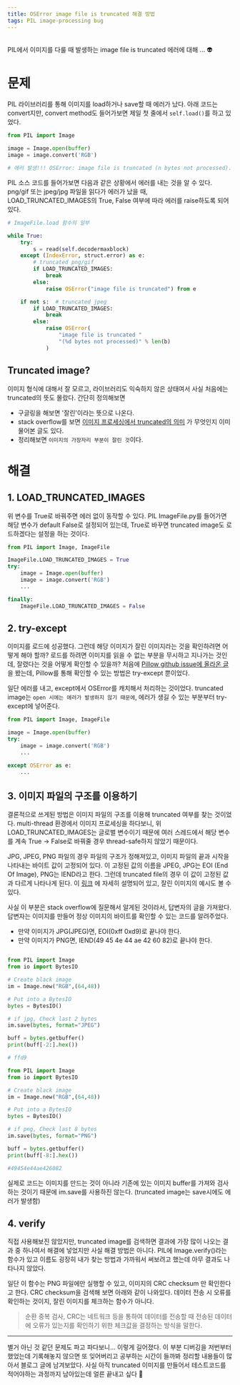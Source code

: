 ```yaml
---
title: OSError image file is truncated 해결 방법
tags: PIL image-processing bug
---
```


<br/>
PIL에서 이미지를 다룰 때 발생하는 image file is truncated 에러에 대해 ... 👽
<br/>
<!--more-->

# 문제

PIL 라이브러리를 통해 이미지를 load하거나 save할 때 에러가 났다. 아래 코드는 convert지만, convert method도 들어가보면 제일 첫 줄에서 `self.load()`를 하고 있었다.

```python
from PIL import Image

image = Image.open(buffer)
image = image.convert('RGB')

# 에러 발생!!! OSError: image file is truncated (n bytes not processed).
```

PIL 소스 코드를 들어가보면 다음과 같은 상황에서 에러를 내는 것을 알 수 있다.
png/gif 또는 jpeg/jpg 파일을 읽다가 에러가 났을 때, LOAD_TRUNCATED_IMAGES의 True, False 여부에 따라 에러를 raise하도록 되어있다.

```python
# ImageFile.load 함수의 일부

while True:
    try:
        s = read(self.decodermaxblock)
    except (IndexError, struct.error) as e:
        # truncated png/gif
        if LOAD_TRUNCATED_IMAGES:
            break
        else:
            raise OSError("image file is truncated") from e

    if not s:  # truncated jpeg
        if LOAD_TRUNCATED_IMAGES:
            break
        else:
            raise OSError(
                "image file is truncated "
                "(%d bytes not processed)" % len(b)
            )
```

## Truncated image?

이미지 형식에 대해서 잘 모르고, 라이브러리도 익숙하지 않은 상태여서 사실 처음에는 truncated의 뜻도 몰랐다. 간단히 정의해보면
- 구글링을 해보면 '잘린'이라는 뜻으로 나온다.
- stack overflow를 보면 [이미지 프로세싱에서 truncated의 의미](https://stackoverflow.com/questions/59617636/the-meaning-of-truncation-in-image-processing) 가 무엇인지 이미 물어본 글도 있다.
- 정리해보면 `이미지의 가장자리 부분이 잘린 것`이다.


# 해결

## 1. LOAD_TRUNCATED_IMAGES

위 변수를 True로 바꿔주면 에러 없이 동작할 수 있다. PIL ImageFile.py를 들어가면 해당 변수가 default False로 설정되어 있는데, True로 바꾸면 truncated image도 로드하겠다는 설정을 하는 것이다.

```python
from PIL import Image, ImageFile

ImageFile.LOAD_TRUNCATED_IMAGES = True
try:
    image = Image.open(buffer)
    image = image.convert('RGB')
    ...

finally:
    ImageFile.LOAD_TRUNCATED_IMAGES = False
```

## 2. try-except

이미지를 로드에 성공했다. 그런데 해당 이미지가 잘린 이미지라는 것을 확인하려면 어떻게 해야 할까? 로드를 하려면 이미지를 읽을 수 없는 부분을 무시하고 지나가는 것인데, 잘렸다는 것을 어떻게 확인할 수 있을까?
처음에 [Pillow github issue에 올라온 글](https://github.com/python-pillow/Pillow/issues/3012) 을 봤는데, Pillow를 통해 확인할 수 있는 방법은 try-except 뿐이었다.

일단 에러를 내고, except에서 OSError를 캐치해서 처리하는 것이었다. truncated image는 `open 시에는 에러가 발생하지 않기 때문에`, 에러가 생길 수 있는 부분부터 try-except에 넣어준다.

```python
from PIL import Image, ImageFile

image = Image.open(buffer)
try:
    image = image.convert('RGB')
    ...

except OSError as e:
    ...
```

## 3. 이미지 파일의 구조를 이용하기

결론적으로 쓰게된 방법은 이미지 파일의 구조를 이용해 truncated 여부를 찾는 것이었다. multi-thread 환경에서 이미지 프로세싱을 하다보니, 위 LOAD_TRUNCATED_IMAGES는 글로벌 변수이기 때문에
여러 스레드에서 해당 변수를 계속 True -> False로 바꿔줄 경우 thread-safe하지 않았기 때문이다.

JPG, JPEG, PNG 파일의 경우 파일의 구조가 정해져있고, 이미지 파일의 끝과 시작을 나타내는 바이트 값이 고정되어 있다.
이 고정된 값의 이름을 JPEG, JPG는 EOI (End Of Image), PNG는 IEND라고 한다.
그런데 truncated file의 경우 이 값이 고정된 값과 다르게 나타나게 된다. 이 [링크](https://www.programmersought.com/article/44876269499/) 에 자세히 설명되어 있고, 잘린 이미지의 예시도 볼 수 있다.

사실 이 부분은 stack overflow에 질문해서 알게된 것이라서, 답변자의 글을 가져왔다.
답변자는 이미지를 만들어 정상 이미지의 바이트를 확인할 수 있는 코드를 알려주었다.

- 만약 이미지가 JPG(JPEG)면, EOI(0xff 0xd9)로 끝나야 한다.
- 만약 이미지가 PNG면, IEND(49 45 4e 44 ae 42 60 82)로 끝나야 한다.

```python

from PIL import Image
from io import BytesIO

# Create black image
im = Image.new("RGB",(64,48))

# Put into a BytesIO
bytes = BytesIO()

# if jpg, Check last 2 bytes
im.save(bytes, format="JPEG")

buff = bytes.getbuffer()
print(buff[-2:].hex())

# ffd9
```

```python
from PIL import Image
from io import BytesIO

# Create black image
im = Image.new("RGB",(64,48))

# Put into a BytesIO
bytes = BytesIO()

# if png, Check last 8 bytes
im.save(bytes, format="PNG")

buff = bytes.getbuffer()
print(buff[-8:].hex())

#49454e44ae426082
```

실제로 코드는 이미지를 만드는 것이 아니라 기존에 있는 이미지 buffer를 가져와 검사하는 것이기 때문에 im.save를 사용하진 않는다. (truncated image는 save시에도 에러가 발생함)

## 4. verify

직접 사용해보진 않았지만, truncated image를 검색하면 결과에 가장 많이 나오는 결과 중 하나여서 해결에 넣었지만 사실 해결 방법은 아니다.
PIL에 Image.verify()라는 함수가 있고 이름도 굉장히 내가 찾는 방법과 가까워서 써보려고 했는데 아무 결과도 나타나지 않았다.

일단 이 함수는 PNG 파일에만 실행할 수 있고, 이미지의 CRC checksum 만 확인한다고 한다.
CRC checksum을 검색해 보면 아래와 같이 나와있다. 데이터 전송 시 오류를 확인하는 것이지, 잘린 이미지를 체크하는 함수가 아니다.

> 순환 중복 검사, CRC는 네트워크 등을 통하여 데이터를 전송할 때 전송된 데이터에 오류가 있는지를 확인하기 위한 체크값을 결정하는 방식을 말한다.


---
별거 아닌 것 같던 문제도 파고 파다보니... 이렇게 길어졌다.
이 부분 디버깅을 저번부터 했었는데 기록해놓지 않으면 또 잊어버리고 공부하는 시간이 들까봐 정리할 내용들이 많아서 블로그 글에 남겨보았다.
사실 아직 truncated 이미지를 만들어서 테스트코드를 적어야하는 과정까지 남아있는데 얼른 끝내고 싶다 🥲
